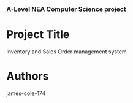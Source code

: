 ### A-Level NEA Computer Science project
# Project Title
Inventory and Sales Order management system
# Authors
james-cole-174
